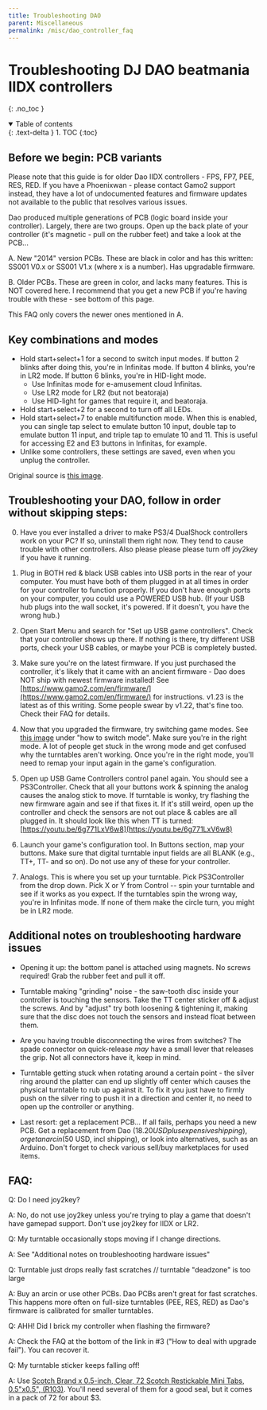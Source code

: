 ```yaml
---
title: Troubleshooting DAO
parent: Miscellaneous
permalink: /misc/dao_controller_faq
---
```


# Troubleshooting DJ DAO beatmania IIDX controllers
{: .no_toc }

<details open markdown="block">
  <summary>
    Table of contents
  </summary>
  {: .text-delta }
1. TOC
{:toc}
</details>

## Before we begin: PCB variants

Please note that this guide is for older Dao IIDX controllers - FPS, FP7, PEE, RES, RED. If you have a Phoenixwan - please contact Gamo2 support instead, they have a lot of undocumented features and firmware updates not available to the public that resolves various issues.

Dao produced multiple generations of PCB (logic board inside your controller). Largely, there are two groups. Open up the back plate of your controller (it's magnetic - pull on the rubber feet) and take a look at the PCB...
 
A. New "2014" version PCBs. These are black in color and has this written: SS001 V0.x or SS001 V1.x (where x is a number). Has upgradable firmware.
 
B. Older PCBs. These are green in color, and lacks many features. This is NOT covered here. I recommend that you get a new PCB if you're having trouble with these - see bottom of this page.

This FAQ only covers the newer ones mentioned in A.

## Key combinations and modes

* Hold start+select+1 for a second to switch input modes. If button 2 blinks after doing this, you're in Infinitas mode. If button 4 blinks, you're in LR2 mode. If button 6 blinks, you're in HID-light mode.
    * Use Infinitas mode for e-amusement cloud Infinitas.
    * Use LR2 mode for LR2 (but not beatoraja)
    * Use HID-light for games that require it, and beatoraja.
* Hold start+select+2 for a second to turn off all LEDs.
* Hold start+select+7 to enable multifunction mode. When this is enabled, you can single tap select to emulate button 10 input, double tap to emulate button 11 input, and triple tap to emulate 10 and 11. This is useful for accessing E2 and E3 buttons in Infinitas, for example.
* Unlike some controllers, these settings are saved, even when you unplug the controller.

Original source is [this image](https://www.gamo2.com/en/images/companies/1/ss001.png?1479545558251).

## Troubleshooting your DAO, follow in order without skipping steps:
 
0. Have you ever installed a driver to make PS3/4 DualShock controllers work on your PC? If so, uninstall them right now. They tend to cause trouble with other controllers. Also please please please turn off joy2key if you have it running.
 
1. Plug in BOTH red & black USB cables into USB ports in the rear of your computer. You must have both of them plugged in at all times in order for your controller to function properly. If you don't have enough ports on your computer, you could use a POWERED USB hub. (If your USB hub plugs into the wall socket, it's powered. If it doesn't, you have the wrong hub.)
 
2. Open Start Menu and search for "Set up USB game controllers". Check that your controller shows up there. If nothing is there, try different USB ports, check your USB cables, or maybe your PCB is completely busted.
 
3. Make sure you're on the latest firmware. If you just purchased the controller, it's likely that it came with an ancient firmware - Dao does NOT ship with newest firmware installed! See [https://www.gamo2.com/en/firmware/](https://www.gamo2.com/en/firmware/) for instructions. v1.23 is the latest as of this writing. Some people swear by v1.22, that's fine too. Check their FAQ for details.
 
4. Now that you upgraded the firmware, try switching game modes. See [this image](https://www.gamo2.com/en/images/companies/1/ss001.png?1479545558251) under "how to switch mode". Make sure you're in the right mode. A lot of people get stuck in the wrong mode and get confused why the turntables aren't working. Once you're in the right mode, you'll need to remap your input again in the game's configuration.
 
5. Open up USB Game Controllers control panel again. You should see a PS3Controller. Check that all your buttons work & spinning the analog causes the analog stick to move. If turntable is wonky, try flashing the new firmware again and see if that fixes it. If it's still weird, open up the controller and check the sensors are not out place & cables are all plugged in. It should look like this when TT is turned: [https://youtu.be/6g771LxV6w8](https://youtu.be/6g771LxV6w8)
 
6. Launch your game's configuration tool. In Buttons section, map your buttons. Make sure that digital turntable input fields are all BLANK (e.g., TT+, TT- and so on). Do not use any of these for your controller.
 
7. Analogs. This is where you set up your turntable. Pick PS3Controller from the drop down. Pick X or Y from Control -- spin your turntable and see if it works as you expect. If the turntables spin the wrong way, you're in Infinitas mode. If none of them make the circle turn, you might be in LR2 mode.
 
## Additional notes on troubleshooting hardware issues

* Opening it up: the bottom panel is attached using magnets. No screws required! Grab the rubber feet and pull it off.

* Turntable making "grinding" noise - the saw-tooth disc inside your controller is touching the sensors. Take the TT center sticker off & adjust the screws. And by "adjust" try both loosening & tightening it, making sure that the disc does not touch the sensors and instead float between them.

* Are you having trouble disconnecting the wires from switches? The spade connector on quick-release *may* have a small lever that releases the grip. Not all connectors have it, keep in mind.

* Turntable getting stuck when rotating around a certain point - the silver ring around the platter can end up slightly off center which causes the physical turntable to rub up against it. To fix it you just have to firmly push on the silver ring to push it in a direction and center it, no need to open up the controller or anything.

* Last resort: get a replacement PCB... If all fails, perhaps you need a new PCB. Get a replacement from Dao ($18.20 USD plus expensive shipping), or get an arcin ($50 USD, incl shipping), or look into alternatives, such as an Arduino. Don't forget to check various sell/buy marketplaces for used items.

## FAQ:
Q: Do I need joy2key?

A: No, do not use joy2key unless you're trying to play a game that doesn't have gamepad support. Don't use joy2key for IIDX or LR2.

Q: My turntable occasionally stops moving if I change directions.

A: See "Additional notes on troubleshooting hardware issues"
 
Q: Turntable just drops really fast scratches // turntable "deadzone" is too large

A: Buy an arcin or use other PCBs. Dao PCBs aren't great for fast scratches. This happens more often on full-size turntables (PEE, RES, RED) as Dao's firmware is calibrated for smaller turntables.
 
Q: AHH! Did I brick my controller when flashing the firmware?

A: Check the FAQ at the bottom of the link in #3 ("How to deal with upgrade fail"). You can recover it.

Q: My turntable sticker keeps falling off!

A: Use [Scotch Brand x 0.5-inch, Clear, 72 Scotch Restickable Mini Tabs, 0.5"x0.5", (R103)](https://www.amazon.com/gp/product/B004NNEI94). You'll need several of them for a good seal, but it comes in a pack of 72 for about $3.
